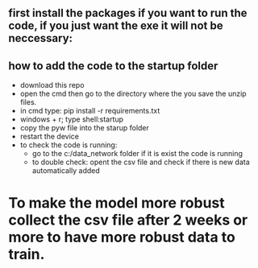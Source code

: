 ## first install the packages if you want to run the code, if you just want the exe it will not be neccessary:


## how to add the code to the startup folder

* download this repo
* open the cmd then go to the directory where the you save the unzip files.
* in cmd type: pip install -r requirements.txt
* windows + r; type shell:startup
* copy the pyw file into the starup folder
* restart the device
* to check the code is running:
   - go to the c:/data_network folder if it is exist the code is running
   - to double check: opent the csv file and check if there is new data automatically added

# To make the model more robust collect the csv file after 2 weeks or more to have more robust data to train.
